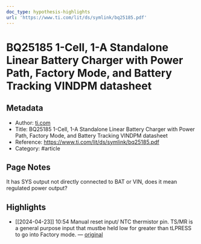 ```yaml
---
doc_type: hypothesis-highlights
url: 'https://www.ti.com/lit/ds/symlink/bq25185.pdf'
---
```


# BQ25185 1-Cell, 1-A Standalone Linear Battery Charger with Power Path, Factory Mode, and Battery Tracking VINDPM datasheet

## Metadata
- Author: [ti.com]()
- Title: BQ25185 1-Cell, 1-A Standalone Linear Battery Charger with Power Path, Factory Mode, and Battery Tracking VINDPM datasheet
- Reference: https://www.ti.com/lit/ds/symlink/bq25185.pdf
- Category: #article

## Page Notes
It has SYS output not directly connected to BAT or VIN, does it mean regulated power output?
## Highlights
- [[2024-04-23]] 10:54 Manual reset input/ NTC thermistor pin. TS/MR is a general purpose input that mustbe held low for greater than tLPRESS to go into Factory mode. — [original](https://hyp.is/CU81XgFPEe-PlAuR_KNPyA/www.ti.com/lit/ds/symlink/bq25185.pdf)




